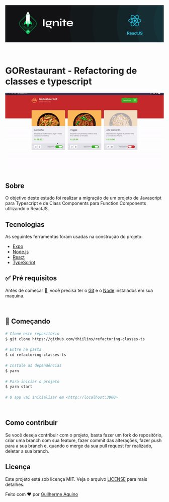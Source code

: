 <div align="center" id="top"> 
  <img src="./.github/ignite.png" alt="Refactoring de classes e typescript" />

  &#xa0;

</div>


# GORestaurant - Refactoring de classes e typescript


 <p align="center">
 <img src="./.github/app-preview.gif" alt="Refactoring de classes e typescript" />
 </p>


## Sobre 

O objetivo deste estudo foi realizar a migração de um projeto de Javascript para Typescript e de Class Components para Function Components utilizando o ReactJS.

## Tecnologias

As seguintes ferramentas foram usadas na construção do projeto:

- [Expo](https://expo.io/)
- [Node.js](https://nodejs.org/en/)
- [React](https://pt-br.reactjs.org/)
- [TypeScript](https://www.typescriptlang.org/)

## :white_check_mark: Pré requisitos ##

Antes de começar :checkered_flag:, você precisa ter o [Git](https://git-scm.com) e o [Node](https://nodejs.org/en/) instalados em sua maquina.

 &#xa0; 

## :checkered_flag: Começando ##

```bash
# Clone este repositório
$ git clone https://github.com/thiilins/refactoring-classes-ts

# Entre na pasta
$ cd refactoring-classes-ts

# Instale as dependências
$ yarn

# Para iniciar o projeto
$ yarn start

# O app vai inicializar em <http://localhost:3000>
```

 &#xa0; 
## Como contribuir

Se você deseja contribuir com o projeto, basta fazer um fork do repositório, criar uma branch com sua feature, fazer commit das alterações, fazer push para a sua branch e, quando o merge da sua pull request for realizado, deletar a sua branch.
## Licença

Este projeto está sob licença MIT. Veja o arquivo [LICENSE](LICENSE.md) para mais detalhes.

Feito com :heart: por <a href="https://github.com/guiaquinodev" target="_blank">Guilherme Aquino</a>
